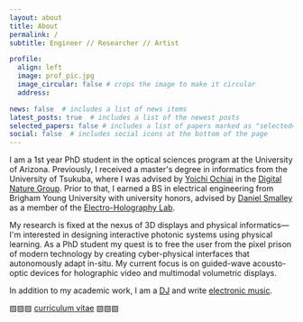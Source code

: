 ```yaml
---
layout: about
title: About
permalink: /
subtitle: Engineer // Researcher // Artist

profile:
  align: left
  image: prof_pic.jpg
  image_circular: false # crops the image to make it circular
  address: 

news: false  # includes a list of news items
latest_posts: true  # includes a list of the newest posts
selected_papers: false # includes a list of papers marked as "selected={true}"
social: false  # includes social icons at the bottom of the page
---
```


I am a 1st year PhD student in the optical sciences program at the University of Arizona. Previously, I received a master's degree in informatics from the University of Tsukuba, where I was advised by [Yoichi Ochiai](https://yoichiochiai.com/) in the [Digital Nature Group](https://digitalnature.slis.tsukuba.ac.jp/). Prior to that, I earned a BS in electrical engineering from Brigham Young University with university honors, advised by [Daniel Smalley](https://scholar.google.co.jp/citations?user=qN41RegAAAAJ&hl=ja&oi=ao) as a member of the [Electro-Holography Lab](https://www.smalleyholography.org/).

My research is fixed at the nexus of 3D displays and physical informatics—I'm interested in designing interactive photonic systems using physical learning. As a PhD student my quest is to free the user from the pixel prison of modern technology by creating cyber-physical interfaces that autonomously adapt in-situ. My current focus is on guided-wave acousto-optic devices for holographic video and multimodal volumetric displays.

In addition to my academic work, I am a [DJ](https://soundcloud.com/keybluemusic) and write [electronic music](https://keyblue.bandcamp.com).


▨▨▨ [curriculum vitae](https://KeatonBlue.github.io/assets/pdf/Shurilla_CV.pdf) ▧▧▧
